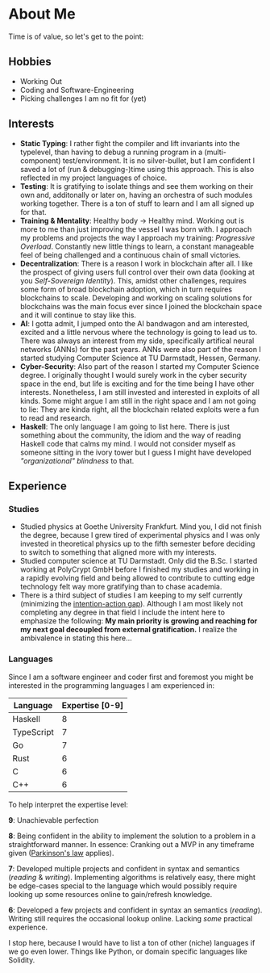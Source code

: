 # About Me

Time is of value, so let's get to the point:

## Hobbies

* Working Out
* Coding and Software-Engineering
* Picking challenges I am no fit for (yet)

## Interests

* **Static Typing**: I rather fight the compiler and lift invariants into the typelevel, than having to debug a running program in a (multi-component) test/environment. It is no silver-bullet, but I am confident I saved a lot of (run & debugging-)time using this approach. This is also reflected in my project languages of choice.
* **Testing**: It is gratifying to isolate things and see them working on their own and, additonally or later on, having an orchestra of such modules working together. There is a ton of stuff to learn and I am all signed up for that.
* **Training & Mentality**: Healthy body -> Healthy mind. Working out is more to me than just improving the vessel I was born with. I approach my problems and projects the way I approach my training: _Progressive Overload_. Constantly new little things to learn, a constant manageable feel of being challenged and a continuous chain of small victories.
* **Decentralization**: There is a reason I work in blockchain after all. I like the prospect of giving users full control over their own data (looking at you _Self-Sovereign Identity_). This, amidst other challenges, requires some form of broad blockchain adoption, which in turn requires blockchains to scale. Developing and working on scaling solutions for blockchains was the main focus ever since I joined the blockchain space and it will continue to stay like this.
* **AI**: I gotta admit, I jumped onto the AI bandwagon and am interested, excited and a little nervous where the technology is going to lead us to. There was always an interest from my side, specifically artifical neural networks (ANNs) for the past years. ANNs were also part of the reason I started studying Computer Science at TU Darmstadt, Hessen, Germany.
* **Cyber-Security**: Also part of the reason I started my Computer Science degree. I originally thought I would surely work in the cyber security space in the end, but life is exciting and for the time being I have other interests. Nonetheless, I am still invested and interested in exploits of all kinds. Some might argue I am still in the right space and I am not going to lie: They are kinda right, all the blockchain related exploits were a fun to read and research.
* **Haskell**: The only language I am going to list here. There is just something about the community, the idiom and the way of reading Haskell code that calms my mind. I would not consider myself as someone sitting in the ivory tower but I guess I might have developed _"organizational" blindness_ to that.

## Experience

### Studies
* Studied physics at Goethe University Frankfurt. Mind you, I did not finish the degree, because I grew tired of experimental physics and I was only invested in theoretical physics up to the fifth semester before deciding to switch to something that aligned more with my interests.
* Studied computer science at TU Darmstadt. Only did the B.Sc. I started working at PolyCrypt GmbH before I finished my studies and working in a rapidly evolving field and being allowed to contribute to cutting edge technology felt way more gratifying than to chase academia.
* There is a third subject of studies I am keeping to my self currently (minimizing the [intention-action gap](https://thedecisionlab.com/reference-guide/psychology/intention-action-gap)). Although I am most likely not completing any degree in that field I include the intent here to emphasize the following: **My main priority is growing and reaching for my next goal decoupled from external gratification.** I realize the ambivalence in stating this here...

### Languages

Since I am a software engineer and coder first and foremost you might be interested in the programming languages I am experienced in:

| Language    | Expertise [0-9] |
| ----------- | --------------- |
| Haskell     | 8               |
| TypeScript  | 7               |
| Go          | 7               |
| Rust        | 6               |
| C           | 6               |
| C++         | 6               |

To help interpret the expertise level:

**9**: Unachievable perfection

**8**: Being confident in the ability to implement the solution to a problem in a straightforward manner. In essence: Cranking out a MVP in any timeframe given ([Parkinson's law](https://en.wikipedia.org/wiki/Parkinson's_law) applies).

**7**: Developed multiple projects and confident in syntax and semantics (_reading_ & _writing_). Implementing algorithms is relatively easy, there might be edge-cases special to the language which would possibly require looking up some resources online to gain/refresh knowledge.

**6**: Developed a few projects and confident in syntax an semantics (_reading_). Writing still requires the occasional lookup online. Lacking _some_ practical experience.

I stop here, because I would have to list a ton of other (niche) languages if we go even lower. Things like Python, or domain specific languages like Solidity.
